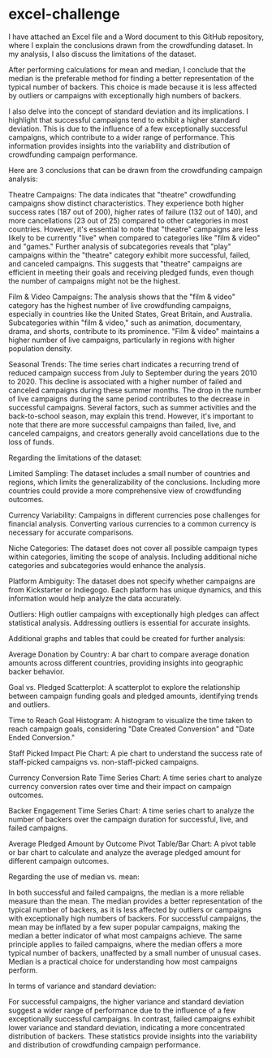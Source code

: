 # excel-challenge
I have attached an Excel file and a Word document to this GitHub repository, where I explain the conclusions drawn from the crowdfunding dataset. In my analysis, I also discuss the limitations of the dataset.

After performing calculations for mean and median, I conclude that the median is the preferable method for finding a better representation of the typical number of backers. This choice is made because it is less affected by outliers or campaigns with exceptionally high numbers of backers.

I also delve into the concept of standard deviation and its implications. I highlight that successful campaigns tend to exhibit a higher standard deviation. This is due to the influence of a few exceptionally successful campaigns, which contribute to a wider range of performance. This information provides insights into the variability and distribution of crowdfunding campaign performance.

Here are 3 conclusions that can be drawn from the crowdfunding campaign analysis:

Theatre Campaigns: The data indicates that "theatre" crowdfunding campaigns show distinct characteristics. They experience both higher success rates (187 out of 200), higher rates of failure (132 out of 140), and more cancellations (23 out of 25) compared to other categories in most countries. However, it's essential to note that "theatre" campaigns are less likely to be currently "live" when compared to categories like "film & video" and "games." Further analysis of subcategories reveals that "play" campaigns within the "theatre" category exhibit more successful, failed, and canceled campaigns. This suggests that "theatre" campaigns are efficient in meeting their goals and receiving pledged funds, even though the number of campaigns might not be the highest.

Film & Video Campaigns: The analysis shows that the "film & video" category has the highest number of live crowdfunding campaigns, especially in countries like the United States, Great Britain, and Australia. Subcategories within "film & video," such as animation, documentary, drama, and shorts, contribute to its prominence. "Film & video" maintains a higher number of live campaigns, particularly in regions with higher population density.

Seasonal Trends: The time series chart indicates a recurring trend of reduced campaign success from July to September during the years 2010 to 2020. This decline is associated with a higher number of failed and canceled campaigns during these summer months. The drop in the number of live campaigns during the same period contributes to the decrease in successful campaigns. Several factors, such as summer activities and the back-to-school season, may explain this trend. However, it's important to note that there are more successful campaigns than failed, live, and canceled campaigns, and creators generally avoid cancellations due to the loss of funds.

Regarding the limitations of the dataset:

Limited Sampling: The dataset includes a small number of countries and regions, which limits the generalizability of the conclusions. Including more countries could provide a more comprehensive view of crowdfunding outcomes.

Currency Variability: Campaigns in different currencies pose challenges for financial analysis. Converting various currencies to a common currency is necessary for accurate comparisons.

Niche Categories: The dataset does not cover all possible campaign types within categories, limiting the scope of analysis. Including additional niche categories and subcategories would enhance the analysis.

Platform Ambiguity: The dataset does not specify whether campaigns are from Kickstarter or Indiegogo. Each platform has unique dynamics, and this information would help analyze the data accurately.

Outliers: High outlier campaigns with exceptionally high pledges can affect statistical analysis. Addressing outliers is essential for accurate insights.

Additional graphs and tables that could be created for further analysis:

Average Donation by Country: A bar chart to compare average donation amounts across different countries, providing insights into geographic backer behavior.

Goal vs. Pledged Scatterplot: A scatterplot to explore the relationship between campaign funding goals and pledged amounts, identifying trends and outliers.

Time to Reach Goal Histogram: A histogram to visualize the time taken to reach campaign goals, considering "Date Created Conversion" and "Date Ended Conversion."

Staff Picked Impact Pie Chart: A pie chart to understand the success rate of staff-picked campaigns vs. non-staff-picked campaigns.

Currency Conversion Rate Time Series Chart: A time series chart to analyze currency conversion rates over time and their impact on campaign outcomes.

Backer Engagement Time Series Chart: A time series chart to analyze the number of backers over the campaign duration for successful, live, and failed campaigns.

Average Pledged Amount by Outcome Pivot Table/Bar Chart: A pivot table or bar chart to calculate and analyze the average pledged amount for different campaign outcomes.

Regarding the use of median vs. mean:

In both successful and failed campaigns, the median is a more reliable measure than the mean. The median provides a better representation of the typical number of backers, as it is less affected by outliers or campaigns with exceptionally high numbers of backers. For successful campaigns, the mean may be inflated by a few super popular campaigns, making the median a better indicator of what most campaigns achieve. The same principle applies to failed campaigns, where the median offers a more typical number of backers, unaffected by a small number of unusual cases. Median is a practical choice for understanding how most campaigns perform.

In terms of variance and standard deviation:

For successful campaigns, the higher variance and standard deviation suggest a wider range of performance due to the influence of a few exceptionally successful campaigns. In contrast, failed campaigns exhibit lower variance and standard deviation, indicating a more concentrated distribution of backers. These statistics provide insights into the variability and distribution of crowdfunding campaign performance.





